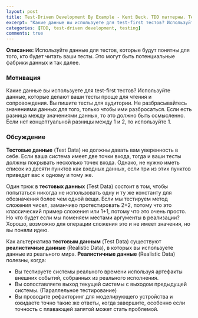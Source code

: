 ```yaml
---
layout: post
title: Test-Driven Development By Example - Kent Beck. TDD паттерны. Test Data.
excerpt: "Какие данные вы используете для test-first тестов? Используйте данные, которые делают ваши тесты проще для чтения и сопровождения."
categories: [TDD, test-driven development, testing]
comments: true
---
```


<b>Описание:</b> Используйте данные для тестов, которые будут понятны для того, кто будет читать ваши тесты. Это могут быть потенциальные фабрики данных и так далее.

### Мотивация

Какие данные вы используете для test-first тестов? Используйте данные, которые делают ваши тесты проще для чтения и сопровождения. Вы пишите тесты для аудитории. Не разбрасывайтесь значениями данных для того, только чтобы ими разбросаться. Если есть разница между значениями данных, то это должно быть осмысленно. Если нет концептуальной разницы между 1 и 2, то используйте 1.

### Обсуждение

<b>Тестовые данные</b> (Test Data) не должны давать вам уверенность в себе. Если ваша система имеет две точки входа, тогда и ваши тесты должны покрывать несколько точек входа. Однако, не нужно иметь список из десяти пунктов как входных данных, если три из этих пунктов приведет вас к одному и тому же.

Один трюк в <b>тестовых данных</b> (Test Data) состоит в том, чтобы попытаться никогда не использовать одну и ту же константу для обозначения более чем одной вещи. Если мы тестируем метод сложения чисел, заманчиво протестировать 2+2, потому что это классический пример сложения или 1+1, потому что это очень просто. 
Но что будет если мы поменяем местами аргументы в реализации? Хорошо, возможно для операции сложения это и не имеет значения, но вы поняли идею.

Как альтернатива <b>тестовым данным</b> (Test Data) существуют <b>реалистичные данные</b> (Realistic Data), в которых вы используете данные из реального мира. <b>Реалистичные данные</b> (Realistic Data) полезны, когда:

- Вы тестируете системы реального времени используя артефакты внешних событий, собранных из реального исполнения. 
- Вы сопоставляете выход текущей системы с выходом предыдущей системы. (Параллельное тестирование)
- Вы проводите рефакторинг для моделирующего устройства и ожидаете точно такие же ответы, когда завершите, особенно если точность с плавающей запятой может стать проблемой.

